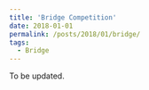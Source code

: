 ```yaml
---
title: 'Bridge Competition'
date: 2018-01-01
permalink: /posts/2018/01/bridge/
tags:
  - Bridge
---
```


To be updated.